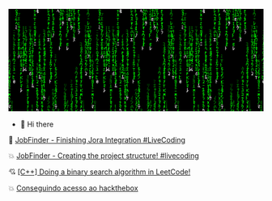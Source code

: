 <p align="center"><img src="/assets/matrixcode.gif" /></p>

- 👋 Hi there

<!-- YOUTUBE:START -->

💯 [JobFinder - Finishing Jora Integration #LiveCoding](https://www.youtube.com/watch?v=6u86J3-AAhY)

💥 [JobFinder - Creating the project structure! #livecoding](https://www.youtube.com/watch?v=Eo_32t8ORBg)

💘 [[C++] Doing a binary search algorithm in LeetCode!](https://www.youtube.com/watch?v=BimGRxT6U_4)

💥 [Conseguindo acesso ao hackthebox](https://www.youtube.com/watch?v=MCqIKDEmogM)

<!-- YOUTUBE:END -->
